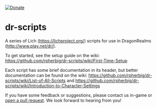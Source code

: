[![Donate](https://img.shields.io/badge/Donate-PayPal-green.svg)](http://www.paypal.me/rcuhljr)

# dr-scripts
A series of Lich (https://lichproject.org/) scripts for use in DragonRealms (http://www.play.net/dr/).

To get started, see the setup guide on the wiki: https://github.com/rpherbig/dr-scripts/wiki/First-Time-Setup

Each script has some brief documentation in its header, but better documentation can be found on the wiki: https://github.com/rpherbig/dr-scripts/wiki/List-of-All-Scripts and https://github.com/rpherbig/dr-scripts/wiki/Introduction-to-Character-Settings

If you have some feedback or suggestions, please contact us in-game or [open a pull request](https://github.com/rpherbig/dr-scripts/pulls). We look forward to hearing from you!
